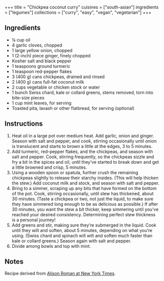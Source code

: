 +++
title = "Chickpea coconut curry"
cuisines = ["south-asian"]
ingredients = ["legumes"]
collections = ["curry", "easy", "vegan", "vegetarian"]
+++

## Ingredients

- ¼ cup oil
- 4 garlic cloves, chopped
- 1 large yellow onion, chopped
- 1 (2-inch) piece ginger, finely chopped
- Kosher salt and black pepper
- 1 teaspoons ground turmeric
- 1 teaspoon red-pepper flakes
- 3 (400 g) cans chickpeas, drained and rinsed
- 2 (400 g) cans full-fat coconut milk
- 2 cups vegetable or chicken stock or water
- 1 bunch Swiss chard, kale or collard greens, stems removed, torn into bite-size pieces
- 1 cup mint leaves, for serving
- Toasted pita, lavash or other flatbread, for serving (optional)

## Instructions

1. Heat oil in a large pot over medium heat. Add garlic, onion and ginger. Season with salt and pepper, and cook, stirring occasionally until onion is translucent and starts to brown a little at the edges, 3 to 5 minutes.
2. Add turmeric, red-pepper flakes, and the chickpeas, and season with salt and pepper. Cook, stirring frequently, so the chickpeas sizzle and fry a bit in the spices and oil, until they’ve started to break down and get a little browned and crisp, 5 minutes.
3. Using a wooden spoon or spatula, further crush the remaining chickpeas slightly to release their starchy insides. (This will help thicken the stew.) Add coconut milk and stock, and season with salt and pepper.
4. Bring to a simmer, scraping up any bits that have formed on the bottom of the pot. Cook, stirring occasionally, until stew has thickened, about 30 minutes. (Taste a chickpea or two, not just the liquid, to make sure they have simmered long enough to be as delicious as possible.) If after 30 minutes, you want the stew a bit thicker, keep simmering until you've reached your desired consistency. Determining perfect stew thickness is a personal journey!
5. Add greens and stir, making sure they’re submerged in the liquid. Cook until they wilt and soften, about 5 minutes, depending on what you’re using. (Swiss chard and spinach will wilt and soften much faster than kale or collard greens.) Season again with salt and pepper.
6. Divide among bowls and top with mint.

## Notes

Recipe derived from [Alison Roman at New York Times](https://cooking.nytimes.com/recipes/1019772-spiced-chickpea-stew-with-coconut-and-turmeric).
